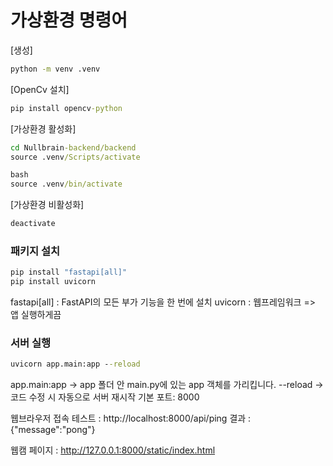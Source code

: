 # 가상환경 명령어

[생성]
```cmd
python -m venv .venv
```

[OpenCv 설치]
```cmd
pip install opencv-python
```


[가상환경 활성화]
```cmd
cd Nullbrain-backend/backend
source .venv/Scripts/activate

bash
source .venv/bin/activate
```

[가상환경 비활성화]
```cmd
deactivate
```

### 패키지 설치
```cmd
pip install "fastapi[all]"
pip install uvicorn
```
fastapi[all] : FastAPI의 모든 부가 기능을 한 번에 설치
uvicorn : 웹프레임워크 => 앱 실행하게끔


### 서버 실행
```cmd
uvicorn app.main:app --reload
```

app.main:app → app 폴더 안 main.py에 있는 app 객체를 가리킵니다.
--reload → 코드 수정 시 자동으로 서버 재시작
기본 포트: 8000


웹브라우저 접속 테스트 : http://localhost:8000/api/ping
결과 : {"message":"pong"}


웹캠 페이지 : http://127.0.0.1:8000/static/index.html
